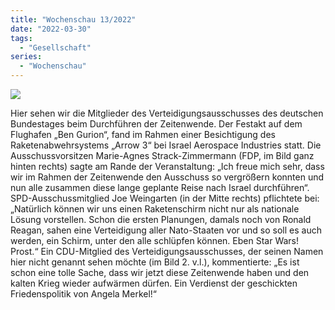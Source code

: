 ```yaml
---
title: "Wochenschau 13/2022"
date: "2022-03-30"
tags:
  - "Gesellschaft"
series:
  - "Wochenschau"
---
```


![](/img/wochenschau-2022-13.jpg)

Hier sehen wir die Mitglieder des Verteidigungsausschusses des deutschen Bundestages beim Durchführen der Zeitenwende. Der Festakt auf dem Flughafen „Ben Gurion“, fand im Rahmen einer Besichtigung des Raketenabwehrsystems „Arrow 3“ bei Israel Aerospace Industries statt. Die Ausschussvorsitzen Marie-Agnes Strack-Zimmermann (FDP, im Bild ganz hinten rechts) sagte am Rande der Veranstaltung: „Ich freue mich sehr, dass wir im Rahmen der Zeitenwende den Ausschuss so vergrößern konnten und nun alle zusammen diese lange geplante Reise nach Israel durchführen“. SPD-Ausschussmitglied Joe Weingarten (in der Mitte rechts) pflichtete bei: „Natürlich können wir uns einen Raketenschirm nicht nur als nationale Lösung vorstellen. Schon die ersten Planungen, damals noch von Ronald Reagan, sahen eine Verteidigung aller Nato-Staaten vor und so soll es auch werden, ein Schirm, unter den alle schlüpfen können. Eben Star Wars! Prost.“ Ein CDU-Mitglied des Verteidigungsausschusses, der seinen Namen hier nicht genannt sehen möchte (im Bild 2. v.l.), kommentierte: „Es ist schon eine tolle Sache, dass wir jetzt diese Zeitenwende haben und den kalten Krieg wieder aufwärmen dürfen. Ein Verdienst der geschickten Friedenspolitik von Angela Merkel!“
